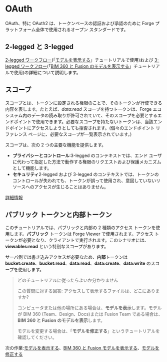 # OAuth

OAuth、特に OAuth2 は、トークンベースの認証および承認のために Forge プラットフォーム全体で使用されるオープン スタンダードです。

## 2-legged と 3-legged

[2-legged ワークフロー](https://forge.autodesk.com/en/docs/oauth/v2/tutorials/get-2-legged-token/)(「[モデルを表示する](/ja-JP/tutorials/viewmodels)」チュートリアルで使用)および [3-legged ワークフロー](https://forge.autodesk.com/en/docs/oauth/v2/tutorials/get-3-legged-token/)(「[BIM 360 と Fusion のモデルを表示する](/ja-JP/tutorials/viewhubmodels)」チュートリアルで使用)の詳細について説明します。

## スコープ

スコープとは、トークンに設定される権限のことで、そのトークンが行使できる内容を表します。たとえば、_data:read_ スコープを持つトークンは、Forge エコシステム内のデータの読み取りが許可されていて、そのスコープを必要とするエンドポイントで使用できます。必要なスコープを持たないトークンは、当該エンドポイントにアクセスしようとしても拒否されます。(個々のエンドポイント リファレンス ページに、必要なスコープが一覧表示されています。)

スコープは、次の 2 つの主要な機能を提供します。

- **プライバシーとコントロール**:3-legged のコンテキストでは、エンド ユーザに代わって指定した方法で動作する権限のリクエストおよび保護メカニズムとして機能します。
- **セキュリティ**2-legged および 3-legged のコンテキストでは、トークンのコントロールが失われても、トークンが誤って使用され、意図していないリソースへのアクセスが生じることはありません。

[詳細情報](https://forge.autodesk.com/en/docs/oauth/v2/overview/scopes/)

## パブリック トークンと内部トークン

このチュートリアルでは、パブリックと内部の 2 種類のアクセス トークンを使用します。**パブリック** トークンは Forge Viewer で使用されます。アクセス トークンが必要となり、クライアントで実行されます。このシナリオには、**viewables:read** という特別なスコープがあります。 

サーバ側では書き込みアクセスが必要なため、**内部**トークンは **bucket:create**、**bucket:read**、**data:read**、**data:create**、**data:write** のスコープを使用します。

> どのチュートリアルに従ったらよいか分かりません 
> 
> この質問に対する回答: アクセスして表示するファイルは、どこにありますか? 
> 
> コンピュータまたは他の場所にある場合は、**モデルを表示**します。モデルが BIM 360 (Team、Design、Docs)または Fusion Team である場合は、**BIM 360 と Fusion のモデルを表示**します。
>
> モデルを変更する場合は、「**モデルを修正する**」というチュートリアルを確認してください。

次の作業:[モデルを表示する](/ja-JP/tutorials/viewmodels)、[BIM 360 と Fusion モデルを表示する](/ja-JP/tutorials/viewhubmodels)、[モデルを修正する](/ja-JP/tutorials/modifymodels)